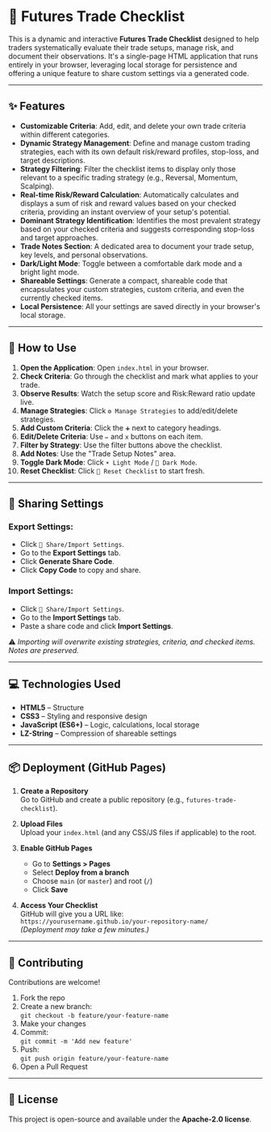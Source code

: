 # 🎯 Futures Trade Checklist

This is a dynamic and interactive **Futures Trade Checklist** designed to help traders systematically evaluate their trade setups, manage risk, and document their observations. It's a single-page HTML application that runs entirely in your browser, leveraging local storage for persistence and offering a unique feature to share custom settings via a generated code.

---

## ✨ Features

- **Customizable Criteria**: Add, edit, and delete your own trade criteria within different categories.
- **Dynamic Strategy Management**: Define and manage custom trading strategies, each with its own default risk/reward profiles, stop-loss, and target descriptions.
- **Strategy Filtering**: Filter the checklist items to display only those relevant to a specific trading strategy (e.g., Reversal, Momentum, Scalping).
- **Real-time Risk/Reward Calculation**: Automatically calculates and displays a sum of risk and reward values based on your checked criteria, providing an instant overview of your setup's potential.
- **Dominant Strategy Identification**: Identifies the most prevalent strategy based on your checked criteria and suggests corresponding stop-loss and target approaches.
- **Trade Notes Section**: A dedicated area to document your trade setup, key levels, and personal observations.
- **Dark/Light Mode**: Toggle between a comfortable dark mode and a bright light mode.
- **Shareable Settings**: Generate a compact, shareable code that encapsulates your custom strategies, custom criteria, and even the currently checked items.
- **Local Persistence**: All your settings are saved directly in your browser's local storage.

---

## 🚀 How to Use

1. **Open the Application**: Open `index.html` in your browser.
2. **Check Criteria**: Go through the checklist and mark what applies to your trade.
3. **Observe Results**: Watch the setup score and Risk:Reward ratio update live.
4. **Manage Strategies**: Click `⚙️ Manage Strategies` to add/edit/delete strategies.
5. **Add Custom Criteria**: Click the `➕` next to category headings.
6. **Edit/Delete Criteria**: Use `✏️` and `x` buttons on each item.
7. **Filter by Strategy**: Use the filter buttons above the checklist.
8. **Add Notes**: Use the "Trade Setup Notes" area.
9. **Toggle Dark Mode**: Click `☀️ Light Mode` / `🌙 Dark Mode`.
10. **Reset Checklist**: Click `🔄 Reset Checklist` to start fresh.

---

## 🔗 Sharing Settings

### Export Settings:

- Click `🔗 Share/Import Settings`.
- Go to the **Export Settings** tab.
- Click **Generate Share Code**.
- Click **Copy Code** to copy and share.

### Import Settings:

- Click `🔗 Share/Import Settings`.
- Go to the **Import Settings** tab.
- Paste a share code and click **Import Settings**.

⚠️ *Importing will overwrite existing strategies, criteria, and checked items. Notes are preserved.*

---

## 💻 Technologies Used

- **HTML5** – Structure
- **CSS3** – Styling and responsive design
- **JavaScript (ES6+)** – Logic, calculations, local storage
- **LZ-String** – Compression of shareable settings

---

## 📦 Deployment (GitHub Pages)

1. **Create a Repository**  
   Go to GitHub and create a public repository (e.g., `futures-trade-checklist`).

2. **Upload Files**  
   Upload your `index.html` (and any CSS/JS files if applicable) to the root.

3. **Enable GitHub Pages**  
   - Go to **Settings > Pages**  
   - Select **Deploy from a branch**
   - Choose `main` (or `master`) and root (`/`)
   - Click **Save**

4. **Access Your Checklist**  
   GitHub will give you a URL like:  
   `https://yourusername.github.io/your-repository-name/`  
   *(Deployment may take a few minutes.)*

---

## 🤝 Contributing

Contributions are welcome!

1. Fork the repo  
2. Create a new branch:  
   `git checkout -b feature/your-feature-name`  
3. Make your changes  
4. Commit:  
   `git commit -m 'Add new feature'`  
5. Push:  
   `git push origin feature/your-feature-name`  
6. Open a Pull Request

---

## 📄 License

This project is open-source and available under the **Apache-2.0 license**.
